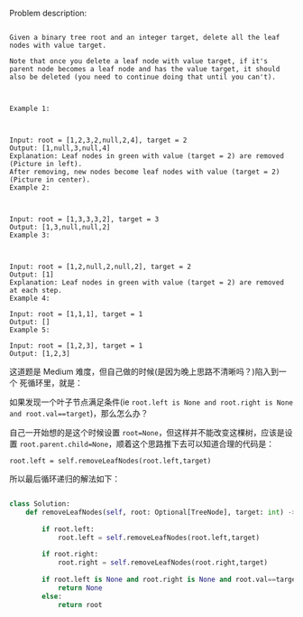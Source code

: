 
Problem description:

```

Given a binary tree root and an integer target, delete all the leaf nodes with value target.

Note that once you delete a leaf node with value target, if it's parent node becomes a leaf node and has the value target, it should also be deleted (you need to continue doing that until you can't).

 

Example 1:



Input: root = [1,2,3,2,null,2,4], target = 2
Output: [1,null,3,null,4]
Explanation: Leaf nodes in green with value (target = 2) are removed (Picture in left). 
After removing, new nodes become leaf nodes with value (target = 2) (Picture in center).
Example 2:



Input: root = [1,3,3,3,2], target = 3
Output: [1,3,null,null,2]
Example 3:



Input: root = [1,2,null,2,null,2], target = 2
Output: [1]
Explanation: Leaf nodes in green with value (target = 2) are removed at each step.
Example 4:

Input: root = [1,1,1], target = 1
Output: []
Example 5:

Input: root = [1,2,3], target = 1
Output: [1,2,3]

```

这道题是 Medium 难度，但自己做的时候(是因为晚上思路不清晰吗？)陷入到一个
死循环里，就是：

如果发现一个叶子节点满足条件(ie `root.left is None and root.right is None
and root.val==target`)，那么怎么办？

自己一开始想的是这个时候设置 `root=None`，但这样并不能改变这棵树，应该是设置
`root.parent.child=None`，顺着这个思路推下去可以知道合理的代码是：

`root.left = self.removeLeafNodes(root.left,target)`

所以最后循环递归的解法如下：

```Python

class Solution:
    def removeLeafNodes(self, root: Optional[TreeNode], target: int) -> Optional[TreeNode]:
        
        if root.left:
            root.left = self.removeLeafNodes(root.left,target)
        
        if root.right:
            root.right = self.removeLeafNodes(root.right,target)
        
        if root.left is None and root.right is None and root.val==target:
            return None
        else:
            return root

```